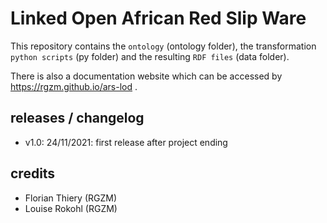 # Linked Open African Red Slip Ware 
          
This repository contains the `ontology` (ontology folder), the transformation `python scripts` (py folder) and the resulting `RDF files` (data folder).
                  
There is also a documentation website which can be accessed by <https://rgzm.github.io/ars-lod> .
   
## releases / changelog 

-   v1.0: 24/11/2021: first release after project ending

## credits

-   Florian Thiery (RGZM)
-   Louise Rokohl (RGZM)

